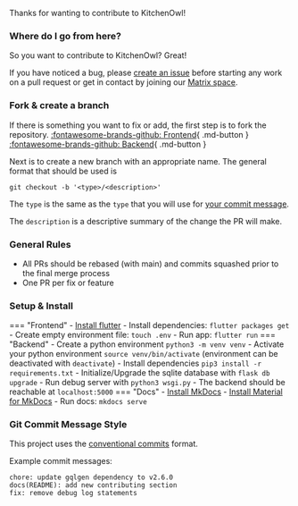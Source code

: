Thanks for wanting to contribute to KitchenOwl!

### Where do I go from here?

So you want to contribute to KitchenOwl? Great!

If you have noticed a bug, please [create an issue](https://github.com/TomBursch/KitchenOwl/issues/new) before starting any work on a pull request or get in contact by joining our [Matrix space](https://matrix.to/#/#kitchenowl:matrix.org).

### Fork & create a branch

If there is something you want to fix or add, the first step is to fork the repository.
[:fontawesome-brands-github: Frontend](https://github.com/TomBursch/KitchenOwl){ .md-button }
[:fontawesome-brands-github: Backend](https://github.com/TomBursch/KitchenOwl-backend){ .md-button }

Next is to create a new branch with an appropriate name. The general format that should be used is

```
git checkout -b '<type>/<description>'
```

The `type` is the same as the `type` that you will use for [your commit message](https://www.conventionalcommits.org/en/v1.0.0/#summary).

The `description` is a descriptive summary of the change the PR will make.

### General Rules

- All PRs should be rebased (with main) and commits squashed prior to the final merge process
- One PR per fix or feature

### Setup & Install
=== "Frontend"
    - [Install flutter](https://flutter.dev/docs/get-started/install)
    - Install dependencies: `flutter packages get`
    - Create empty environment file: `touch .env`
    - Run app: `flutter run`
=== "Backend"
    - Create a python environment `python3 -m venv venv`
    - Activate your python environment `source venv/bin/activate` (environment can be deactivated with `deactivate`)
    - Install dependencies `pip3 install -r requirements.txt`
    - Initialize/Upgrade the sqlite database with `flask db upgrade`
    - Run debug server with `python3 wsgi.py`
    - The backend should be reachable at `localhost:5000`
=== "Docs"
    - [Install MkDocs](https://www.mkdocs.org/getting-started/)
    - [Install Material for MkDocs](https://squidfunk.github.io/mkdocs-material/getting-started/)
    - Run docs: `mkdocs serve`

### Git Commit Message Style

This project uses the [conventional commits](https://www.conventionalcommits.org/en/v1.0.0/#summary) format.

Example commit messages:

```
chore: update gqlgen dependency to v2.6.0
docs(README): add new contributing section
fix: remove debug log statements
```